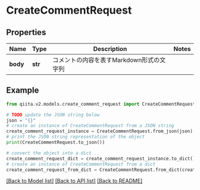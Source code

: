 # CreateCommentRequest


## Properties

Name | Type | Description | Notes
------------ | ------------- | ------------- | -------------
**body** | **str** | コメントの内容を表すMarkdown形式の文字列 | 

## Example

```python
from qiita.v2.models.create_comment_request import CreateCommentRequest

# TODO update the JSON string below
json = "{}"
# create an instance of CreateCommentRequest from a JSON string
create_comment_request_instance = CreateCommentRequest.from_json(json)
# print the JSON string representation of the object
print(CreateCommentRequest.to_json())

# convert the object into a dict
create_comment_request_dict = create_comment_request_instance.to_dict()
# create an instance of CreateCommentRequest from a dict
create_comment_request_from_dict = CreateCommentRequest.from_dict(create_comment_request_dict)
```
[[Back to Model list]](../README.md#documentation-for-models) [[Back to API list]](../README.md#documentation-for-api-endpoints) [[Back to README]](../README.md)


